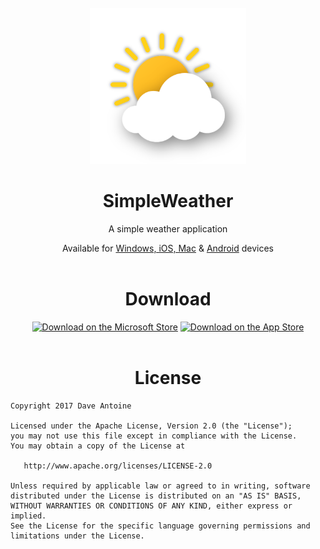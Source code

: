 <div align="center">
<br>
<img src="SimpleWeather.Windows/Assets/AppLogo.png" width="250" />
</div>

<h1 align="center">SimpleWeather</h1>
<p align="center">A simple weather application</p>
<div align="center">
Available for <a href='https://github.com/SimpleAppProjects/SimpleWeather-NET'>Windows, iOS, Mac</a> & <a href='https://github.com/SimpleAppProjects/SimpleWeather-Android'>Android</a> devices
</div>

<br>

<h1 align="center">Download</h1>

<div align="center">
<a href="http://www.microsoft.com/store/apps/9NKC37BC8SRX?cid=storebadge&amp;ocid=badge"><img src="https://developer.microsoft.com/en-us/store/badges/images/English_get-it-from-MS.png" alt="Download on the Microsoft Store" height="70" /></a>
<a href="https://apps.apple.com/us/app/simpleweather-a-weather-app/id6447495788?itsct=apps_box_badge&amp;itscg=30200"><img src="https://tools.applemediaservices.com/api/badges/download-on-the-app-store/black/en-us?size=250x83&amp;releaseDate=1366243200" alt="Download on the App Store" height="70" /></a>
</div>

<br>

<h1 align="center">License</h1>

    Copyright 2017 Dave Antoine

    Licensed under the Apache License, Version 2.0 (the "License");
    you may not use this file except in compliance with the License.
    You may obtain a copy of the License at

       http://www.apache.org/licenses/LICENSE-2.0

    Unless required by applicable law or agreed to in writing, software
    distributed under the License is distributed on an "AS IS" BASIS,
    WITHOUT WARRANTIES OR CONDITIONS OF ANY KIND, either express or implied.
    See the License for the specific language governing permissions and
    limitations under the License.

